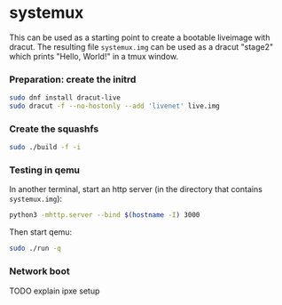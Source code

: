 # systemux

This can be used as a starting point to create a bootable liveimage with dracut.
The resulting file `systemux.img` can be used as a dracut "stage2" which prints "Hello, World!" in a tmux window.

### Preparation: create the initrd

```sh
sudo dnf install dracut-live
sudo dracut -f --no-hostonly --add 'livenet' live.img
```

### Create the squashfs

```sh
sudo ./build -f -i
```

### Testing in qemu

In another terminal, start an http server (in the directory that contains `systemux.img`):

```sh
python3 -mhttp.server --bind $(hostname -I) 3000
```

Then start qemu:

```sh
sudo ./run -q
```

### Network boot

TODO explain ipxe setup
